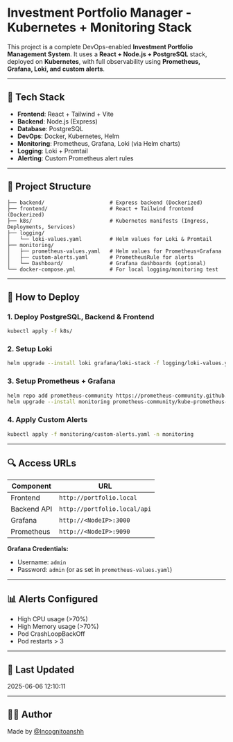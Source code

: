 # Investment Portfolio Manager - Kubernetes + Monitoring Stack

This project is a complete DevOps-enabled **Investment Portfolio Management System**. It uses a **React + Node.js + PostgreSQL** stack, deployed on **Kubernetes**, with full observability using **Prometheus, Grafana, Loki, and custom alerts**.

---

## 🧱 Tech Stack

- **Frontend**: React + Tailwind + Vite
- **Backend**: Node.js (Express)
- **Database**: PostgreSQL
- **DevOps**: Docker, Kubernetes, Helm
- **Monitoring**: Prometheus, Grafana, Loki (via Helm charts)
- **Logging**: Loki + Promtail
- **Alerting**: Custom Prometheus alert rules

---

## 📂 Project Structure

```
├── backend/                     # Express backend (Dockerized)
├── frontend/                    # React + Tailwind frontend (Dockerized)
├── k8s/                         # Kubernetes manifests (Ingress, Deployments, Services)
├── logging/
│   └── loki-values.yaml         # Helm values for Loki & Promtail
├── monitoring/
│   ├── prometheus-values.yaml   # Helm values for Prometheus+Grafana
│   ├── custom-alerts.yaml       # PrometheusRule for alerts
│   └── Dashboard/               # Grafana dashboards (optional)
└── docker-compose.yml           # For local logging/monitoring test
```

---

## 🚀 How to Deploy

### 1. Deploy PostgreSQL, Backend & Frontend
```bash
kubectl apply -f k8s/
```

### 2. Setup Loki
```bash
helm upgrade --install loki grafana/loki-stack -f logging/loki-values.yaml -n monitoring --create-namespace
```

### 3. Setup Prometheus + Grafana
```bash
helm repo add prometheus-community https://prometheus-community.github.io/helm-charts
helm upgrade --install monitoring prometheus-community/kube-prometheus-stack -f monitoring/prometheus-values.yaml -n monitoring
```

### 4. Apply Custom Alerts
```bash
kubectl apply -f monitoring/custom-alerts.yaml -n monitoring
```

---

## 🔍 Access URLs

| Component    | URL                            |
|--------------|---------------------------------|
| Frontend     | `http://portfolio.local`        |
| Backend API  | `http://portfolio.local/api`    |
| Grafana      | `http://<NodeIP>:3000`          |
| Prometheus   | `http://<NodeIP>:9090`          |

**Grafana Credentials:**
- Username: `admin`
- Password: `admin` (or as set in `prometheus-values.yaml`)

---

## 📊 Alerts Configured

- High CPU usage (>70%)
- High Memory usage (>70%)
- Pod CrashLoopBackOff
- Pod restarts > 3

---

## 📅 Last Updated
2025-06-06 12:10:11

---

## 🧑‍💻 Author

Made by [@Incognitoanshh](https://github.com/Incognitoanshh)
